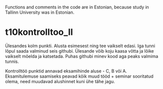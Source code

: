 Functions and comments in the code are in Estonian, because study in Tallinn University was in Estonian.

# t10kontrolltoo_II

Ülesandes kolm punkti. Alusta esimesest ning tee vaikselt edasi. Iga tunni lõpul saada valminud seis githubi. Ülesande võib koju kaasa võtta ja lõike vaikselt mõelda ja katsetada. Puhas githubi minev kood aga peaks valmima tunnis.

Kontrolltöö punktid annavad eksamihinde aluse - C, B või A. Eksamitulemuse saamiseks peavad kõik muud tööd + seminar sooritatud olema, need muudavad alushinnet kuni ühe tähe jagu.
